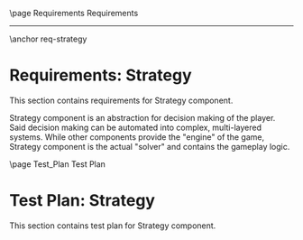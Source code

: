 \page Requirements Requirements

---

\anchor req-strategy

# Requirements: Strategy

This section contains requirements for Strategy component.

Strategy component is an abstraction for decision making of the player. Said decision making can be automated into complex, multi-layered systems. While other components provide the "engine" of the game, Strategy component is the actual "solver" and contains the gameplay logic.


\page Test_Plan Test Plan

# Test Plan: Strategy

This section contains test plan for Strategy component.
